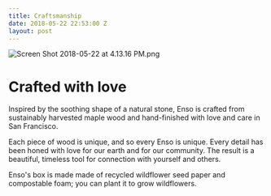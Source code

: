 ```yaml
---
title: Craftsmanship
date: 2018-05-22 22:53:00 Z
layout: post
---
```


![Screen Shot 2018-05-22 at 4.13.16 PM.png](/uploads/Screen%20Shot%202018-05-22%20at%204.13.16%20PM.png)

# Crafted with love 

Inspired by the soothing shape of a natural stone, Enso is crafted from sustainably harvested maple wood and hand-finished with love and care in San Francisco. 

Each piece of wood is unique, and so every Enso is unique. Every detail has been honed with love for our earth and for our community. The result is a beautiful, timeless tool for connection with yourself and others. 

Enso's box is made made of recycled wildflower seed paper and compostable foam; you can plant it to grow wildflowers. 